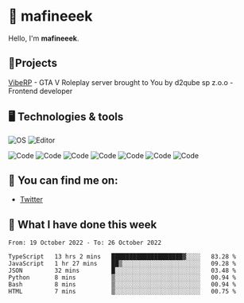 # 👋 mafineeek
Hello, I'm **mafineeek**.

## 📝Projects

[VibeRP](https://v-rp.pl) - GTA V Roleplay server brought to You by d2qube sp z.o.o - Frontend developer

## 🖥️ Technologies & tools

![OS](https://img.shields.io/badge/OS-Windows-informational?style=flat&logo=OS&logoColor=white&color=2bbc8a)
![Editor](https://img.shields.io/badge/Editor-VScode-informational?style=flat&logo=Editor&logoColor=white&color=2bbc8a)

![Code](https://img.shields.io/badge/Code-Typescript-informational?style=flat&logo=Code&logoColor=white&color=2bbc8a)
![Code](https://img.shields.io/badge/Code-Javascript-informational?style=flat&logo=Code&logoColor=white&color=2bbc8a)
![Code](https://img.shields.io/badge/Code-Nodejs-informational?style=flat&logo=Code&logoColor=white&color=2bbc8a)
![Code](https://img.shields.io/badge/Code-Typescript-informational?style=flat&logo=Code&logoColor=white&color=2bbc8a) 
![Code](https://img.shields.io/badge/Code-HTML-informational?style=flat&logo=Code&logoColor=white&color=2bbc8a)
![Code](https://img.shields.io/badge/Code-CSS-informational?style=flat&logo=Code&logoColor=white&color=2bbc8a)
![Code](https://img.shields.io/badge/Code-React-informational?style=flat&logo=Code&logoColor=white&color=2bbc8a)

## 👭 You can find me on:
- [Twitter](https://twitter.com/devmafineeek)

## 📰 What I have done this week
<!--START_SECTION:waka-->

```text
From: 19 October 2022 - To: 26 October 2022

TypeScript   13 hrs 2 mins   ████████████████████▓░░░░   83.28 %
JavaScript   1 hr 27 mins    ██▒░░░░░░░░░░░░░░░░░░░░░░   09.28 %
JSON         32 mins         █░░░░░░░░░░░░░░░░░░░░░░░░   03.48 %
Python       8 mins          ▒░░░░░░░░░░░░░░░░░░░░░░░░   00.94 %
Bash         8 mins          ▒░░░░░░░░░░░░░░░░░░░░░░░░   00.94 %
HTML         7 mins          ▒░░░░░░░░░░░░░░░░░░░░░░░░   00.75 %
```

<!--END_SECTION:waka-->
